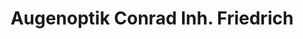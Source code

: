 ---
title: "Augenoptik Conrad Inh. Friedrich"
url: /berlin/augenoptik-conrad-inh-friedrich/
shop: Optiker
---